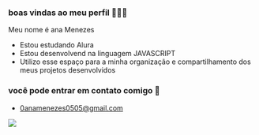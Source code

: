 ### boas vindas ao meu perfil 💜🌈🐝

Meu nome é ana Menezes

- Estou estudando Alura
- Estou desenvolvend na linguagem JAVASCRIPT
- Utilizo esse espaço para a minha organização e compartilhamento dos meus projetos desenvolvidos

 ### você pode entrar em contato comigo 📧
- 0anamenezes0505@gmail.com



 ![](https://media.tenor.com/d4sG_BgyH1cAAAAi/maxwell-cat.gif)

